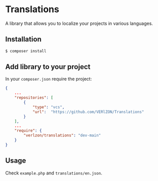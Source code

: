 # Translations
A library that allows you to localize your projects in various languages.

## Installation
```bash
$ composer install
```

## Add library to your project
In your `composer.json` require the project:
```json
{
	...
	"repositories": [
		{
			"type": "vcs",
			"url":  "https://github.com/VERlZON/Translations"
		}
	],
	...
	"require": {
		"verlzon/translations": "dev-main"
	}
}
```

## Usage
Check `example.php` and `translations/en.json`.